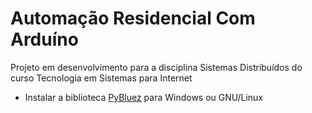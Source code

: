 # Automação Residencial Com Arduíno
Projeto em desenvolvimento para a disciplina Sistemas Distribuídos do curso Tecnologia em Sistemas para Internet

- Instalar a biblioteca [PyBluez](https://github.com/karulis/pybluez) para Windows ou GNU/Linux
